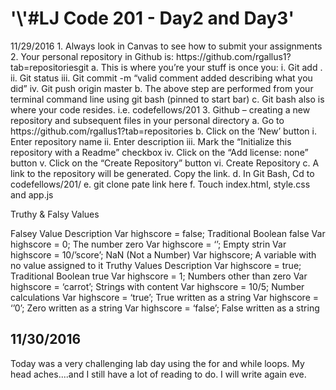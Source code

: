 <h1>'\'#LJ Code 201 - Day2 and Day3'</h1>
<p>11/29/2016
1.	 Always look in Canvas to see how to submit your assignments
2.	 Your personal repository in Github is:  https://github.com/rgallus1?tab=repositoriesgit
a.	This is where you’re your stuff is once you:
i.	Git add .
ii.	Git status
iii.	Git commit -m “valid comment added describing what you did”
iv.	Git push origin master
b.	 The above step are performed from your terminal command line using git bash (pinned to start bar)
c.	Git bash also is where your code resides.  i.e. codefellows/201
3.	Github – creating a new repository and subsequent files in your personal directory
a.	Go to https://github.com/rgallus1?tab=repositories
b.	Click on the ‘New’ button
i.	Enter repository name
ii.	Enter description
iii.	Mark the  “Initialize this repository with a Readme”    checkbox
iv.	Click on the “Add license: none” button
v.	Click on the  “Create Repository”   button
vi.	Create Repository
c.	 A link to the repository will be generated.  Copy the link.
d.	In Git Bash, Cd to codefellows/201/
e.	 git clone pate link here
f.	Touch index.html, style.css and app.js


Truthy & Falsy Values

Falsey Value	Description
Var highscore = false;	Traditional Boolean false
Var highscore = 0;	The number zero
Var highscore = ‘’;	Empty strin
Var highscore = 10/’score’;	NaN (Not a Number)
Var highscore;	A variable with no value assigned to it
Truthy Values	Description
Var highscore = true;	Traditional Boolean true
Var highscore = 1;	Numbers other than zero
Var highscore =  ‘carrot’;	Strings with content
Var highscore =  10/5;	Number calculations
Var highscore = ‘true’;	True written as a string
Var highscore = ‘’0’;	Zero written as a string
Var highscore = ‘false’;	False written as a string
</p>


<h2>11/30/2016</h2>

<p> Today was a very challenging lab day using the for and while loops.
My head aches....and I still have a lot of reading to do.  I will write again
eve.</p>
